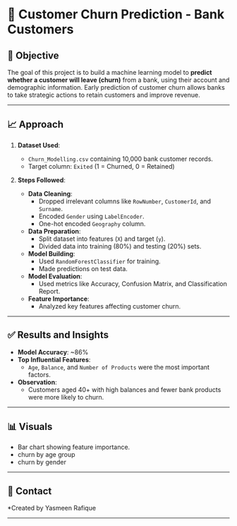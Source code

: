# 🏦 Customer Churn Prediction - Bank Customers

## 📌 Objective

The goal of this project is to build a machine learning model to **predict whether a customer will leave (churn)** from a bank, using their account and demographic information. Early prediction of customer churn allows banks to take strategic actions to retain customers and improve revenue.

---

## 📈 Approach

1. **Dataset Used**:  
   - `Churn_Modelling.csv` containing 10,000 bank customer records.
   - Target column: `Exited` (1 = Churned, 0 = Retained)

2. **Steps Followed**:
   - **Data Cleaning**:
     - Dropped irrelevant columns like `RowNumber`, `CustomerId`, and `Surname`.
     - Encoded `Gender` using `LabelEncoder`.
     - One-hot encoded `Geography` column.
   - **Data Preparation**:
     - Split dataset into features (`X`) and target (`y`).
     - Divided data into training (80%) and testing (20%) sets.
   - **Model Building**:
     - Used `RandomForestClassifier` for training.
     - Made predictions on test data.
   - **Model Evaluation**:
     - Used metrics like Accuracy, Confusion Matrix, and Classification Report.
   - **Feature Importance**:
     - Analyzed key features affecting customer churn.

---

## ✅ Results and Insights

- **Model Accuracy**: ~86%
- **Top Influential Features**:
  - `Age`, `Balance`, and `Number of Products` were the most important factors.
- **Observation**:
  - Customers aged 40+ with high balances and fewer bank products were more likely to churn.

---

## 📊 Visuals

- Bar chart showing feature importance.
- churn by age group
- churn by gender
---

## 🤝 Contact

*Created by Yasmeen Rafique 

---

